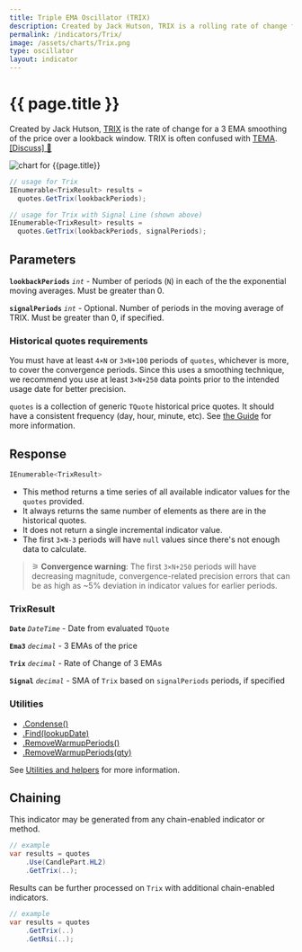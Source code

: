 ```yaml
---
title: Triple EMA Oscillator (TRIX)
description: Created by Jack Hutson, TRIX is a rolling rate of change for a 3 EMA smoothing of the price over a lookback window.  TRIX is often confused with Triple EMA (TEMA).
permalink: /indicators/Trix/
image: /assets/charts/Trix.png
type: oscillator
layout: indicator
---
```


# {{ page.title }}

Created by Jack Hutson, [TRIX](https://en.wikipedia.org/wiki/Trix_(technical_analysis)) is the rate of change for a 3 EMA smoothing of the price over a lookback window.  TRIX is often confused with [TEMA]({{site.baseurl}}/indicators/Tema/#content).
[[Discuss] &#128172;]({{site.github.repository_url}}/discussions/234 "Community discussion about this indicator")

![chart for {{page.title}}]({{site.baseurl}}{{page.image}})

```csharp
// usage for Trix
IEnumerable<TrixResult> results =
  quotes.GetTrix(lookbackPeriods);

// usage for Trix with Signal Line (shown above)
IEnumerable<TrixResult> results =
  quotes.GetTrix(lookbackPeriods, signalPeriods);
```

## Parameters

**`lookbackPeriods`** _`int`_ - Number of periods (`N`) in each of the the exponential moving averages.  Must be greater than 0.

**`signalPeriods`** _`int`_ - Optional.  Number of periods in the moving average of TRIX.  Must be greater than 0, if specified.

### Historical quotes requirements

You must have at least `4×N` or `3×N+100` periods of `quotes`, whichever is more, to cover the convergence periods.  Since this uses a smoothing technique, we recommend you use at least `3×N+250` data points prior to the intended usage date for better precision.

`quotes` is a collection of generic `TQuote` historical price quotes.  It should have a consistent frequency (day, hour, minute, etc).  See [the Guide]({{site.baseurl}}/guide/#historical-quotes) for more information.

## Response

```csharp
IEnumerable<TrixResult>
```

- This method returns a time series of all available indicator values for the `quotes` provided.
- It always returns the same number of elements as there are in the historical quotes.
- It does not return a single incremental indicator value.
- The first `3×N-3` periods will have `null` values since there's not enough data to calculate.

>&#9886; **Convergence warning**: The first `3×N+250` periods will have decreasing magnitude, convergence-related precision errors that can be as high as ~5% deviation in indicator values for earlier periods.

### TrixResult

**`Date`** _`DateTime`_ - Date from evaluated `TQuote`

**`Ema3`** _`decimal`_ - 3 EMAs of the price

**`Trix`** _`decimal`_ - Rate of Change of 3 EMAs

**`Signal`** _`decimal`_ - SMA of `Trix` based on `signalPeriods` periods, if specified

### Utilities

- [.Condense()]({{site.baseurl}}/utilities#condense)
- [.Find(lookupDate)]({{site.baseurl}}/utilities#find-indicator-result-by-date)
- [.RemoveWarmupPeriods()]({{site.baseurl}}/utilities#remove-warmup-periods)
- [.RemoveWarmupPeriods(qty)]({{site.baseurl}}/utilities#remove-warmup-periods)

See [Utilities and helpers]({{site.baseurl}}/utilities#utilities-for-indicator-results) for more information.

## Chaining

This indicator may be generated from any chain-enabled indicator or method.

```csharp
// example
var results = quotes
    .Use(CandlePart.HL2)
    .GetTrix(..);
```

Results can be further processed on `Trix` with additional chain-enabled indicators.

```csharp
// example
var results = quotes
    .GetTrix(..)
    .GetRsi(..);
```
